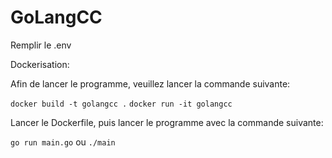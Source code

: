 # GoLangCC

Remplir le .env

Dockerisation:

Afin de lancer le programme, veuillez lancer la commande suivante:

``docker build -t golangcc .``
``docker run -it golangcc``

Lancer le Dockerfile, puis lancer le programme avec la commande suivante:

``go run main.go``
        ou
``./main``
